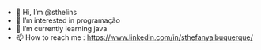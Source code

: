 - 👋 Hi, I’m @sthelins
- 👀 I’m interested in  programação
- 🌱 I’m currently learning  java
- 📫 How to reach me :  https://www.linkedin.com/in/sthefanyalbuquerque/

<!---
sthelins/sthelins is a ✨ special ✨ repository because its `README.md` (this file) appears on your GitHub profile.
You can click the Preview link to take a look at your changes.
--->

